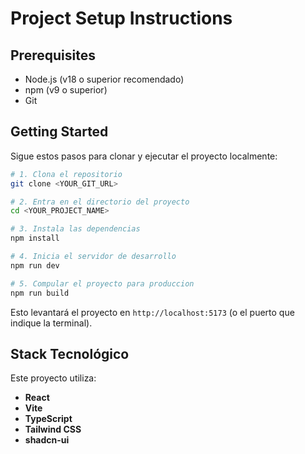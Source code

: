 # Project Setup Instructions

## Prerequisites

- Node.js (v18 o superior recomendado)
- npm (v9 o superior)
- Git

## Getting Started

Sigue estos pasos para clonar y ejecutar el proyecto localmente:

```bash
# 1. Clona el repositorio
git clone <YOUR_GIT_URL>

# 2. Entra en el directorio del proyecto
cd <YOUR_PROJECT_NAME>

# 3. Instala las dependencias
npm install

# 4. Inicia el servidor de desarrollo
npm run dev

# 5. Compular el proyecto para produccion
npm run build
```

Esto levantará el proyecto en `http://localhost:5173` (o el puerto que indique la terminal).

## Stack Tecnológico

Este proyecto utiliza:

- **React**
- **Vite**
- **TypeScript**
- **Tailwind CSS**
- **shadcn-ui**
